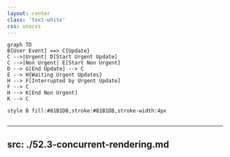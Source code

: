 ```yaml
---
layout: center
class: 'text-white'
css: unocss
---
```


```mermaid  {scale: 0.54}
graph TD
B[User Event] ==> C{Update}
C -->|Urgent| D[Start Urgent Update]
C -->|Non Urgent| E[Start Non Urgent]
D --> G[End Update] --> C
E --> H{Waiting Urgent Updates}
H --> F[Interrupted by Urgent Update]
F --> C
H --> K[End Non Urgent]
K --> C

style B fill:#81B1DB,stroke:#81B1DB,stroke-width:4px


```


---
src: ./52.3-concurrent-rendering.md
---
